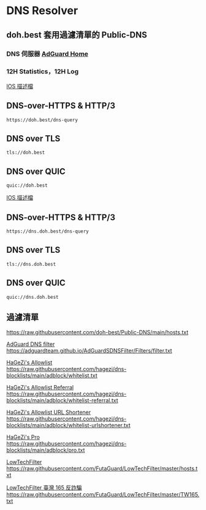 # DNS Resolver

## doh.best  套用過濾清單的 Public-DNS 

### DNS 伺服器 [AdGuard Home](https://github.com/AdguardTeam/AdGuardHome)   

### 12H Statistics，12H Log   


[IOS 描述檔](https://github.com/doh-best/Public-DNS/raw/main/doh.best.mobileconfig)

## DNS-over-HTTPS & HTTP/3
```
https://doh.best/dns-query
```
## DNS over TLS
```
tls://doh.best
```
## DNS over QUIC
```
quic://doh.best
```


[IOS 描述檔](https://github.com/doh-best/Public-DNS/raw/main/dns.doh.best.mobileconfig)

## DNS-over-HTTPS & HTTP/3
```
https://dns.doh.best/dns-query
```
## DNS over TLS
```
tls://dns.doh.best
```
## DNS over QUIC
```
quic://dns.doh.best
```


## 過濾清單

https://raw.githubusercontent.com/doh-best/Public-DNS/main/hosts.txt

[AdGuard DNS filter](https://github.com/AdguardTeam/AdguardSDNSFilter)   
https://adguardteam.github.io/AdGuardSDNSFilter/Filters/filter.txt

[HaGeZi's Allowlist](https://github.com/hagezi/dns-blocklists)   
https://raw.githubusercontent.com/hagezi/dns-blocklists/main/adblock/whitelist.txt

[HaGeZi's Allowlist Referral](https://github.com/hagezi/dns-blocklists)   
https://raw.githubusercontent.com/hagezi/dns-blocklists/main/adblock/whitelist-referral.txt

[HaGeZi's Allowlist URL Shortener](https://github.com/hagezi/dns-blocklists)   
https://raw.githubusercontent.com/hagezi/dns-blocklists/main/adblock/whitelist-urlshortener.txt

[HaGeZi's Pro](https://github.com/hagezi/dns-blocklists)   
https://raw.githubusercontent.com/hagezi/dns-blocklists/main/adblock/pro.txt

[LowTechFilter](https://github.com/FutaGuard/LowTechFilter)   
https://raw.githubusercontent.com/FutaGuard/LowTechFilter/master/hosts.txt

[LowTechFilter 臺灣 165 反詐騙](https://github.com/FutaGuard/LowTechFilter)   
https://raw.githubusercontent.com/FutaGuard/LowTechFilter/master/TW165.txt